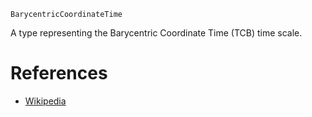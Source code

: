 ```
BarycentricCoordinateTime
```

A type representing the Barycentric Coordinate Time (TCB) time scale.

# References

  * [Wikipedia](https://en.wikipedia.org/wiki/Barycentric_Coordinate_Time)
